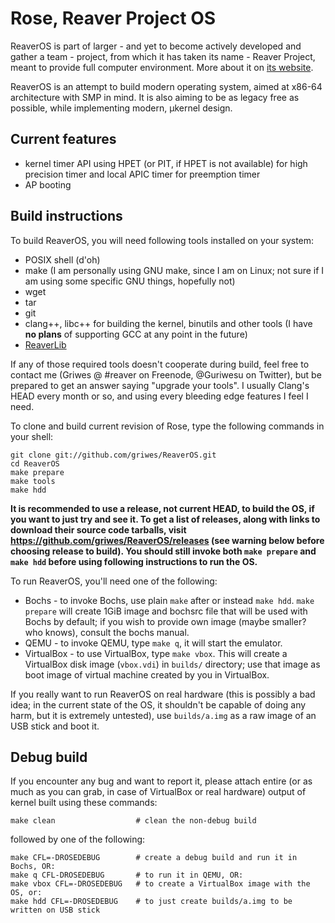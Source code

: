 # Rose, Reaver Project OS

ReaverOS is part of larger - and yet to become actively developed and gather a team - project, from which it has taken
its name - Reaver Project, meant to provide full computer environment. More about it on
[its website](http://reaver-project.org/).

ReaverOS is an attempt to build modern operating system, aimed at x86-64 architecture with SMP in mind. It is also aiming
to be as legacy free as possible, while implementing modern, µkernel design.

## Current features

  * kernel timer API using HPET (or PIT, if HPET is not available) for high precision timer and local APIC timer for
preemption timer
  * AP booting

## Build instructions

To build ReaverOS, you will need following tools installed on your system:

  * POSIX shell (d'oh)
  * make (I am personally using GNU make, since I am on Linux; not sure if I am using some specific GNU things, hopefully
not)
  * wget
  * tar
  * git
  * clang++, libc++ for building the kernel, binutils and other tools (I have **no plans** of supporting GCC at any point
in the future)
  * [ReaverLib](http://github.com/griwes/ReaverLib)

If any of those required tools doesn't cooperate during build, feel free to contact me (Griwes @ #reaver on Freenode,
@Guriwesu on Twitter), but be prepared to get an answer saying "upgrade your tools". I usually Clang's HEAD every month
or so, and using every bleeding edge features I feel I need.

To clone and build current revision of Rose, type the following commands in your shell:

    git clone git://github.com/griwes/ReaverOS.git
    cd ReaverOS
    make prepare
    make tools
    make hdd

**It is recommended to use a release, not current HEAD, to build the OS, if you want to just try and see it. To get a list
of releases, along with links to download their source code tarballs, visit https://github.com/griwes/ReaverOS/releases
(see warning below before choosing release to build). You should still invoke both `make prepare` and `make hdd` before
using following instructions to run the OS.**

To run ReaverOS, you'll need one of the following:

  * Bochs - to invoke Bochs, use plain `make` after or instead `make hdd`. `make prepare` will create 1GiB image and bochsrc
file that will be used with Bochs by default; if you wish to provide own image (maybe smaller? who knows), consult the bochs
manual.
  * QEMU - to invoke QEMU, type `make q`, it will start the emulator.
  * VirtualBox - to use VirtualBox, type `make vbox`. This will create a VirtualBox disk image (`vbox.vdi`) in `builds/`
directory; use that image as boot image of virtual machine created by you in VirtualBox.

If you really want to run ReaverOS on real hardware (this is possibly a bad idea; in the current state of the OS, it shouldn't
be capable of doing any harm, but it is extremely untested), use `builds/a.img` as a raw image of an USB stick and boot it.

## Debug build

If you encounter any bug and want to report it, please attach entire (or as much as you can grab, in case of VirtualBox
or real hardware) output of kernel built using these commands:

    make clean                  # clean the non-debug build

followed by one of the following:

    make CFL=-DROSEDEBUG        # create a debug build and run it in Bochs, OR:
    make q CFL-DROSEDEBUG       # to run it in QEMU, OR:
    make vbox CFL=-DROSEDEBUG   # to create a VirtualBox image with the OS, or:
    make hdd CFL=-DROSEDEBUG    # to just create builds/a.img to be written on USB stick
